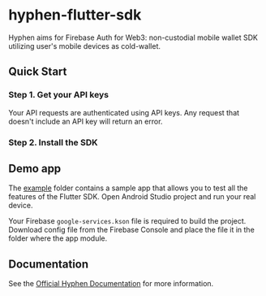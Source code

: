 # hyphen-flutter-sdk

Hyphen aims for Firebase Auth for Web3: non-custodial mobile wallet SDK utilizing user's mobile devices as cold-wallet.

## Quick Start

### Step 1. Get your API keys

Your API requests are authenticated using API keys. Any request that doesn't include an API key will return an error.

### Step 2. Install the SDK 

## Demo app

The [example]() folder contains a sample app that allows you to test all the features of the Flutter SDK. Open Android Studio project and run your real device.

Your Firebase `google-services.kson` file is required to build the project. Download config file from the Firebase Console and place the file it in the folder where the app module.

## Documentation

See the [Official Hyphen Documentation](https://docs.hyphen.at/android/quick-start) for more information.
